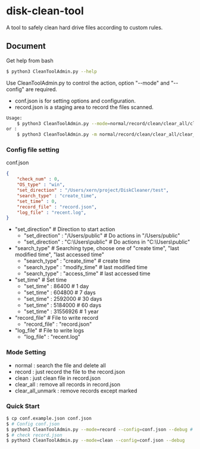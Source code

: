 disk-clean-tool
=======

A tool to safely clean hard drive files according to custom rules.

## Document

Get help from bash
```bash
$ python3 CleanToolAdmin.py --help
```

Use CleanToolAdmin.py to control the action, option "--mode" and "--config" are required.
+ conf.json is for setting options and configuration.
+ record.json is a staging area to record the files scanned.

```bash
Usage: 
    $ python3 CleanToolAdmin.py --mode=normal/record/clean/clear_all/clear_all_unmark --config=conf.json --debug --help
or :
    $ python3 CleanToolAdmin.py -m normal/record/clean/clear_all/clear_all_unmark -c conf.json -d -h
```
### Config file setting
conf.json
```json
{
    "check_num" : 0,
    "OS_type" : "win",
    "set_direction" : "/Users/xern/project/DiskCleaner/test",
    "search_type" : "create_time",
    "set_time" : 0,
    "record_file" : "record.json",
    "log_file" : "recent.log",
}
```
+ "set_direction"   # Direction to start action
    + "set_direction" : "/Users/public" # Do actions in "/Users/public"
    + "set_direction" : "C:\\Users\\public" # Do actions in "C:\Users\public"
+ "search_type" # Searching type, choose one of "create time", "last modified time", "last accessed time"
    + "search_type" : "create_time" # create time
    + "search_type" : "modify_time" # last modified time
    + "search_type" : "access_time" # last accessed time
+ "set_time"    #  Set time
    + "set_time" : 86400 # 1 day
    + "set_time" : 604800 # 7 days
    + "set_time" : 2592000 # 30 days
    + "set_time" : 5184000 # 60 days
    + "set_time" : 31556926 # 1 year
+ "record_file" # File to write record
    + "record_file" : "record.json"
+  "log_file" # File to write logs
    + "log_file" : "recent.log"
    
### Mode Setting

+ normal : search the file and delete all
+ record : just record the file to the record.json
+ clean : just clean file in record.json
+ clear_all : remove all records in record.json
+ clear_all_unmark : remove records except marked

### Quick Start
```bash
$ cp conf.example.json conf.json
$ # Config conf.json
$ python3 CleanToolAdmin.py --mode=record --config=conf.json --debug # record
$ # check record.json
$ python3 CleanToolAdmin.py --mode=clean --config=conf.json --debug
```
